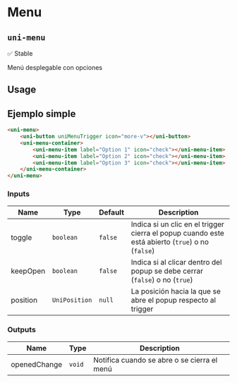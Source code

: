 Menu
===================
`uni-menu`
---
:white_check_mark: Stable

Menú desplegable con opciones

## Usage

## Ejemplo simple

```html
<uni-menu>
    <uni-button uniMenuTrigger icon="more-v"></uni-button>
    <uni-menu-container>
        <uni-menu-item label="Option 1" icon="check"></uni-menu-item>
        <uni-menu-item label="Option 2" icon="check"></uni-menu-item>
        <uni-menu-item label="Option 3" icon="check"></uni-menu-item>
    </uni-menu-container>
</uni-menu>

```

### Inputs

| Name     | Type          | Default | Description                                                                                      |
| -------- | ------------- | ------- | ------------------------------------------------------------------------------------------------ |
| toggle   | `boolean`     | `false` | Indica si un clic en el trigger cierra el popup cuando este está abierto (`true`) o no (`false`) |
| keepOpen | `boolean`     | `false` | Indica si al clicar dentro del popup se debe cerrar (`false`) o no (`true`)                      |
| position | `UniPosition` | `null`  | La posición hacia la que se abre el popup respecto al trigger                                    |

### Outputs

| Name         | Type   | Description                                 |
| ------------ | ------ | ------------------------------------------- |
| openedChange | `void` | Notifica cuando se abre o se cierra el menú |